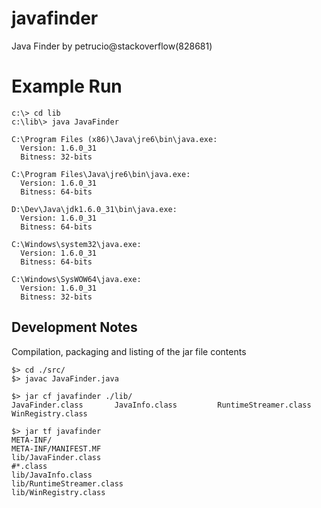 javafinder
==========

Java Finder by petrucio@stackoverflow(828681)


Example Run
=========

```dos
c:\> cd lib
c:\lib\> java JavaFinder

C:\Program Files (x86)\Java\jre6\bin\java.exe:
  Version: 1.6.0_31
  Bitness: 32-bits

C:\Program Files\Java\jre6\bin\java.exe:
  Version: 1.6.0_31
  Bitness: 64-bits

D:\Dev\Java\jdk1.6.0_31\bin\java.exe:
  Version: 1.6.0_31
  Bitness: 64-bits

C:\Windows\system32\java.exe:
  Version: 1.6.0_31
  Bitness: 64-bits

C:\Windows\SysWOW64\java.exe:
  Version: 1.6.0_31
  Bitness: 32-bits
```

Development Notes
---------

Compilation, packaging and listing of the jar file contents

```shell
$> cd ./src/
$> javac JavaFinder.java 

$> jar cf javafinder ./lib/ 
JavaFinder.class       JavaInfo.class         RuntimeStreamer.class  WinRegistry.class 

$> jar tf javafinder 
META-INF/
META-INF/MANIFEST.MF
lib/JavaFinder.class
#*.class
lib/JavaInfo.class
lib/RuntimeStreamer.class
lib/WinRegistry.class
```
